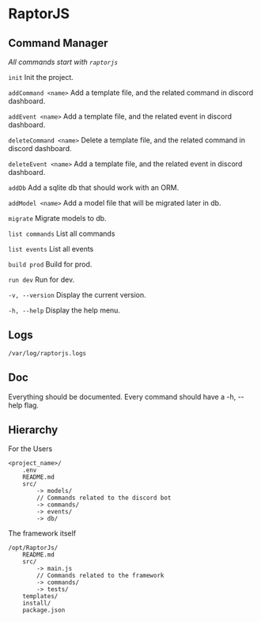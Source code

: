 # RaptorJS

## Command Manager

*All commands start with `raptorjs`*

`init` Init the project.

`addCommand <name>` Add a template file, and the related command in discord dashboard.

`addEvent <name>` Add a template file, and the related event in discord dashboard.

`deleteCommand <name>` Delete a template file, and the related command in discord dashboard.

`deleteEvent <name>` Add a template file, and the related event in discord dashboard.

`addDb` Add a sqlite db that should work with an ORM.

`addModel <name>` Add a model file that will be migrated later in db.

`migrate` Migrate models to db.

`list commands` List all commands

`list events` List all events

`build prod` Build for prod.

`run dev` Run for dev.

`-v, --version` Display the current version.

`-h, --help` Display the help menu.


## Logs

`/var/log/raptorjs.logs`

## Doc

Everything should be documented.
Every command should have a -h, --help flag.

## Hierarchy

For the Users

```
<project_name>/
    .env
    README.md
    src/
        -> models/
        // Commands related to the discord bot
        -> commands/
        -> events/
        -> db/
```

The framework itself

```
/opt/RaptorJs/
    README.md
    src/
        -> main.js
        // Commands related to the framework
        -> commands/
        -> tests/
    templates/
    install/
    package.json
```
